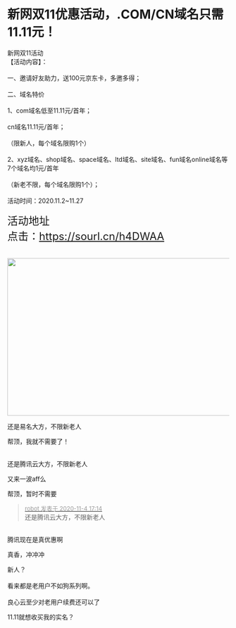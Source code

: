 # 新网双11优惠活动，.COM/CN域名只需11.11元！


新网双11活动<br />
【活动内容】：<br />
<br />
一、邀请好友助力，送100元京东卡，多邀多得；<br />
<br />
二、域名特价<br />
<br />
1、com域名低至11.11元/首年；<br />
<br />
cn域名11.11元/首年；<br />
<br />
（限新人，每个域名限购1个）<br />
<br />
2、xyz域名、shop域名、space域名、ltd域名、site域名、fun域名online域名等7个域名均1元/首年<br />
<br />
（新老不限，每个域名限购1个）；<br />
<br />
活动时间：2020.11.2~11.27<br />
<br />
<font size="5">活动地址<br />
点击：https://sourl.cn/h4DWAA</font><br />
<br />
<img id="aimg_nqgb8" onclick="zoom(this, this.src, 0, 0, 0)" class="zoom" src="https://s1.ax1x.com/2020/11/04/BcO70f.png" onmouseover="img_onmouseoverfunc(this)" onload="thumbImg(this)" border="0" alt="" /><br />
<br />
<img id="aimg_FW9W5" onclick="zoom(this, this.src, 0, 0, 0)" class="zoom" width="600" height="358" src="https://s1.ax1x.com/2020/11/04/BcOTnP.png" onmouseover="img_onmouseoverfunc(this)" onclick="zoom(this)" style="cursor:pointer" border="0" alt="" /><br />


还是易名大方，不限新老人

帮顶，我就不需要了！<br />
<br />
<img src="static/image/smiley/default/lol.gif" smilieid="12" border="0" alt="" /><img src="static/image/smiley/default/lol.gif" smilieid="12" border="0" alt="" /><img src="static/image/smiley/default/lol.gif" smilieid="12" border="0" alt="" />

还是腾讯云大方，不限新老人

又来一波aff么

帮顶，暂时不需要

<div class="quote"><blockquote><font size="2"><a href="https://www.hostloc.com/forum.php?mod=redirect&amp;goto=findpost&amp;pid=9402588&amp;ptid=762415" target="_blank"><font color="#999999">robot 发表于 2020-11-4 17:14</font></a></font><br />
还是腾讯云大方，不限新老人</blockquote></div><br />
腾讯现在是真优惠啊

真香，冲冲冲

新人？<br />
<br />
看来都是老用户不如狗系列啊。<br />
<br />
良心云至少对老用户续费还可以了

11.11就想收买我的实名？
